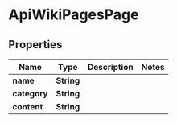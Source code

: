 

# ApiWikiPagesPage

## Properties

Name | Type | Description | Notes
------------ | ------------- | ------------- | -------------
**name** | **String** |  | 
**category** | **String** |  | 
**content** | **String** |  | 



